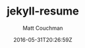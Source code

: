 ---
title: "jekyll-resume"
github: https://github.com/mattcouchman/jekyll-resume
demo: http://mattcouchman.co.uk/jekyll-resume
author: Matt Couchman

ssg:
  - Jekyll
cms:
  - No Cms
date: 2016-05-31T20:26:59Z
github_branch: master
stale: true
---